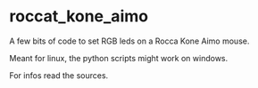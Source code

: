 # roccat_kone_aimo
A few bits of code to set RGB leds on a Rocca Kone Aimo mouse.

Meant for linux, the python scripts might work on windows.

For infos read the sources.
